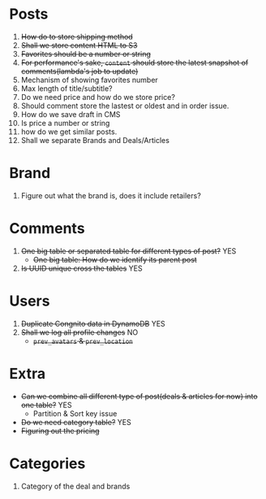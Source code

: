 # Posts
1. ~~How do to store shipping method~~
2. ~~Shall we store content HTML to S3~~
3. ~~Favorites should be a number or string~~
4. ~~For performance's sake, `content` should store the latest snapshot of comments(lambda's job to update)~~
5. Mechanism of showing favorites number
6. Max length of title/subtitle?
7. Do we need price and how do we store price?
8. Should comment store the lastest or oldest and in order issue.
9. How do we save draft in CMS
10. Is price a number or string
11. how do we get similar posts.
12. Shall we separate Brands and Deals/Articles

# Brand
1. Figure out what the brand is, does it include retailers?

# Comments
1. ~~One big table or separated table for different types of post?~~ YES
    - ~~One big table: How do we identify its parent post~~
2. ~~Is UUID unique cross the tables~~ YES

# Users
1. ~~Duplicate Congnito data in DynamoDB~~ YES
2. ~~Shall we log all profile changes~~ NO
    - ~~`prev_avatars` & `prev_location`~~

# Extra
- ~~Can we combine all different type of post(deals & articles for now) into one table?~~ YES
    - Partition & Sort key issue
- ~~Do we need category table?~~ YES
- ~~Figuring out the pricing~~

# Categories
1. Category of the deal and brands